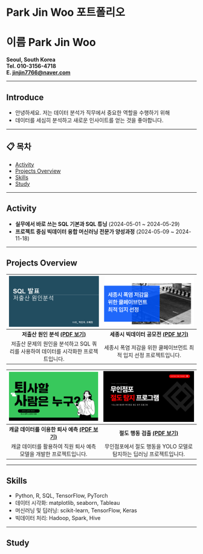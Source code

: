 # Park Jin Woo 포트폴리오


# 이름 Park Jin Woo

**Seoul, South Korea**  
**Tel. 010-3156-4718**  
**E. jinjin7766@naver.com**  

---

## Introduce
- 안녕하세요. 저는 데이터 분석가 직무에서 중요한 역할을 수행하기 위해
- 데이터를 세심히 분석하고 새로운 인사이트를 얻는 것을 좋아합니다.

---

## 📋 목차
- [Activity](#activity)
- [Projects Overview](#projects-overview)
- [Skills](#skills)
- [Study](#study)

---

## Activity
- **실무에서 바로 쓰는 SQL 기본과 SQL 튜닝** (2024-05-01 ~ 2024-05-29)
- **프로젝트 중심 빅데이터 융합 머신러닝 전문가 양성과정** (2024-05-09 ~ 2024-11-18)

---

## Projects Overview

| [![SQL_표지](SQL_표지.png)](./11조_박진우_조혜정.pdf) | [![Project 2 Thumbnail](공모전_표지.png)](./세종시_폭염_저감을_위한_쿨페이브먼트_최적_입지_선정.pdf) |
|:------------------------------------------------------:|:-------------------------------------------------------------:|
| **저출산 원인 분석** [**(PDF 보기)**](./11조_박진우_조혜정.pdf) | **세종시 빅데이터 공모전** [**(PDF 보기)**](./세종시_폭염_저감을_위한_쿨페이브먼트_최적_입지_선정.pdf) |
| 저출산 문제의 원인을 분석하고 SQL 쿼리를 사용하여 데이터를 시각화한 프로젝트입니다. | 세종시 폭염 저감을 위한 쿨페이브먼트 최적 입지 선정 프로젝트입니다. |

| [![Project 3 Thumbnail](퇴사예측_표지.png)](./피드백_후_최종_퇴사자예측.pdf) | [![Project 4 Thumbnail](절도탐지_표지.png)](./무인점포_절도탐지_프로그램.pdf) |
|:-------------------------------------------------------------:|:---------------------------------------------------------:|
| **캐글 데이터를 이용한 퇴사 예측** [**(PDF 보기)**](./피드백_후_최종_퇴사자예측.pdf) | **절도 행동 검출** [**(PDF 보기)**](./무인점포_절도탐지_프로그램.pdf) |
| 캐글 데이터를 활용하여 직원 퇴사 예측 모델을 개발한 프로젝트입니다. | 무인점포에서 절도 행동을 YOLO 모델로 탐지하는 딥러닝 프로젝트입니다. |

---

## Skills
- Python, R, SQL, TensorFlow, PyTorch
- 데이터 시각화: matplotlib, seaborn, Tableau
- 머신러닝 및 딥러닝: scikit-learn, TensorFlow, Keras
- 빅데이터 처리: Hadoop, Spark, Hive

---

## Study


